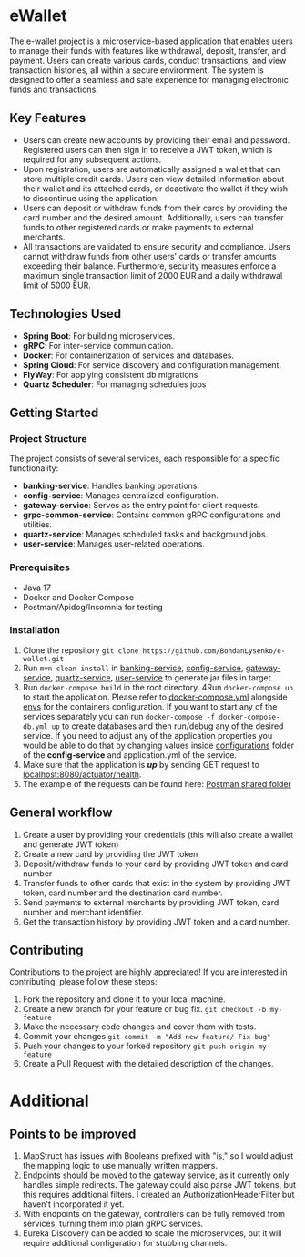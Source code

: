 # eWallet

The e-wallet project is a microservice-based application that enables users to manage their funds with features like 
withdrawal, deposit, transfer, and payment. Users can create various cards, conduct transactions, and 
view transaction histories, all within a secure environment. The system is designed to offer a seamless and safe 
experience for managing electronic funds and transactions.

## Key Features
* Users can create new accounts by providing their email and password. 
Registered users can then sign in to receive a JWT token, which is required for any subsequent actions.
* Upon registration, users are automatically assigned a wallet that can store multiple credit cards. 
Users can view detailed information about their wallet and its attached cards, or deactivate the wallet if they wish to
discontinue using the application.
* Users can deposit or withdraw funds from their cards by providing the card number and the desired amount. 
Additionally, users can transfer funds to other registered cards or make payments to external merchants.
* All transactions are validated to ensure security and compliance. 
Users cannot withdraw funds from other users' cards or transfer amounts exceeding their balance. 
Furthermore, security measures enforce a maximum single transaction limit of 2000 EUR and a daily
withdrawal limit of 5000 EUR.

## Technologies Used
* **Spring Boot**: For building microservices.
* **gRPC**: For inter-service communication.
* **Docker**: For containerization of services and databases.
* **Spring Cloud**: For service discovery and configuration management.
* **FlyWay**: For applying consistent db migrations
* **Quartz Scheduler**: For managing schedules jobs

## Getting Started

### Project Structure
The project consists of several services, each responsible for a specific functionality:

* **banking-service**: Handles banking operations.
* **config-service**: Manages centralized configuration.
* **gateway-service**: Serves as the entry point for client requests.
* **grpc-common-service**: Contains common gRPC configurations and utilities.
* **quartz-service**: Manages scheduled tasks and background jobs.
* **user-service**: Manages user-related operations.

### Prerequisites

* Java 17
* Docker and Docker Compose
* Postman/Apidog/Insomnia for testing

### Installation

1) Clone the repository `git clone https://github.com/BohdanLysenko/e-wallet.git`
2) Run `mvn clean install` in [banking-service](banking-service), [config-service](config-service),
[gateway-service](gateway-service), [quartz-service](quartz-service), [user-service](user-service) to generate
jar files in target.
3) Run `docker-compose build` in the root directory.
4Run `docker-compose up` to start the application. 
Please refer to [docker-compose.yml](..%2Fdocker-compose.yml) alongside [envs](..%2Fenvs) for the containers 
configuration. 
If you want to start any of the services separately you can run `docker-compose -f docker-compose-db.yml up`
to create databases and then run/debug any of the desired service.
If you need to adjust any of the application properties you would be able to do that by changing values inside
[configurations](src%2Fmain%2Fresources%2Fconfigurations) folder of the **config-service** and application.yml of the
service.
5) Make sure that the application is **_up_** by sending GET request to [localhost:8080/actuator/health]().
6) The example of the requests can be found here: 
[Postman shared folder](https://app.getpostman.com/join-team?invite_code=d0d98acb5e96910fbb64b04c0920f888)

## General workflow
1) Create a user by providing your credentials (this will also create a wallet and generate JWT token)
2) Create a new card by providing the JWT token
3) Deposit/withdraw funds to your card by providing JWT token and card number
4) Transfer funds to other cards that exist in the system by providing JWT token, card number and the destination
card number.
5) Send payments to external merchants by providing JWT token, card number and merchant identifier.
6) Get the transaction history by providing JWT token and a card number.

## Contributing
Contributions to the project are highly appreciated! 
If you are interested in contributing, please follow these steps:

1) Fork the repository and clone it to your local machine.
2) Create a new branch for your feature or bug fix. `git checkout -b my-feature`
3) Make the necessary code changes and cover them with tests.
4) Commit your changes `git commit -m "Add new feature/ Fix bug"`
5) Push your changes to your forked repository `git push origin my-feature`
6) Create a Pull Request with the detailed description of the changes.


# Additional
## Points to be improved
1. MapStruct has issues with Booleans prefixed with "is," so I would adjust the mapping logic to use manually written mappers.
2. Endpoints should be moved to the gateway service, as it currently only handles simple redirects. The gateway could also parse JWT tokens, but this requires additional filters. I created an AuthorizationHeaderFilter but haven't incorporated it yet.
3. With endpoints on the gateway, controllers can be fully removed from services, turning them into plain gRPC services.
4. Eureka Discovery can be added to scale the microservices, but it will require additional configuration for stubbing channels.

